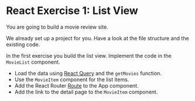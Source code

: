 # React Exercise 1: List View

You are going to build a movie review site.

We already set up a project for you. Have a look at the
file structure and the existing code.


In the first exercise you build the list view.
Implement the code in the `MovieList` component.

- Load the data using [React Query](https://tanstack.com/query/latest/docs/framework/react/overview) and the `getMovies` function.
- Use the `MovieItem` component for the list items.
- Add the React Router [Route](https://reactrouter.com/en/main/start/tutorial) to the App component.
- Add the link to the detail page to the `MovieItem` component.
